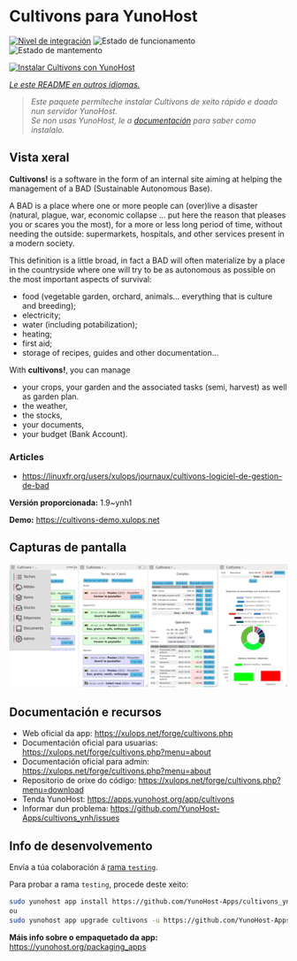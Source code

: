 <!--
NOTA: Este README foi creado automáticamente por <https://github.com/YunoHost/apps/tree/master/tools/readme_generator>
NON debe editarse manualmente.
-->

# Cultivons para YunoHost

[![Nivel de integración](https://dash.yunohost.org/integration/cultivons.svg)](https://ci-apps.yunohost.org/ci/apps/cultivons/) ![Estado de funcionamento](https://ci-apps.yunohost.org/ci/badges/cultivons.status.svg) ![Estado de mantemento](https://ci-apps.yunohost.org/ci/badges/cultivons.maintain.svg)

[![Instalar Cultivons con YunoHost](https://install-app.yunohost.org/install-with-yunohost.svg)](https://install-app.yunohost.org/?app=cultivons)

*[Le este README en outros idiomas.](./ALL_README.md)*

> *Este paquete permíteche instalar Cultivons de xeito rápido e doado nun servidor YunoHost.*  
> *Se non usas YunoHost, le a [documentación](https://yunohost.org/install) para saber como instalalo.*

## Vista xeral

__Cultivons!__ is a software in the form of an internal site aiming at helping the management of a BAD (Sustainable Autonomous Base).

A BAD is a place where one or more people can (over)live a disaster (natural, plague, war, economic collapse ... put here the reason that pleases you or scares you the most), for a more or less long period of time, without needing the outside: supermarkets, hospitals, and other services present in a modern society.

This definition is a little broad, in fact a BAD will often materialize by a place in the countryside where one will try to be as autonomous as possible on the most important aspects of survival:

* food (vegetable garden, orchard, animals... everything that is culture and breeding);
* electricity;
* water (including potabilization);
* heating;
* first aid;
* storage of recipes, guides and other documentation...

With __cultivons!__, you can manage 
- your crops, your garden and the associated tasks (semi, harvest) as well as garden plan.
- the weather,
- the stocks,
- your documents,
- your budget (Bank Account).

### Articles
- https://linuxfr.org/users/xulops/journaux/cultivons-logiciel-de-gestion-de-bad


**Versión proporcionada:** 1.9~ynh1

**Demo:** <https://cultivons-demo.xulops.net>

## Capturas de pantalla

![Captura de pantalla de Cultivons](./doc/screenshots/cultivonsfull.png)

## Documentación e recursos

- Web oficial da app: <https://xulops.net/forge/cultivons.php>
- Documentación oficial para usuarias: <https://xulops.net/forge/cultivons.php?menu=about>
- Documentación oficial para admin: <https://xulops.net/forge/cultivons.php?menu=about>
- Repositorio de orixe do código: <https://xulops.net/forge/cultivons.php?menu=download>
- Tenda YunoHost: <https://apps.yunohost.org/app/cultivons>
- Informar dun problema: <https://github.com/YunoHost-Apps/cultivons_ynh/issues>

## Info de desenvolvemento

Envía a túa colaboración á [rama `testing`](https://github.com/YunoHost-Apps/cultivons_ynh/tree/testing).

Para probar a rama `testing`, procede deste xeito:

```bash
sudo yunohost app install https://github.com/YunoHost-Apps/cultivons_ynh/tree/testing --debug
ou
sudo yunohost app upgrade cultivons -u https://github.com/YunoHost-Apps/cultivons_ynh/tree/testing --debug
```

**Máis info sobre o empaquetado da app:** <https://yunohost.org/packaging_apps>
